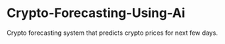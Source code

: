 # Crypto-Forecasting-Using-Ai
Crypto forecasting system that predicts crypto prices for next few days.

